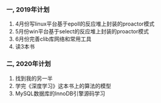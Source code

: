 ### 一, 2019年计划

1. 4月份写linux平台基于epoll的反应堆上封装的proactor模式
2. 5月份win平台基于select的反应堆上封装的proactor模式
3. 6月份完善clib库网络和常用工具
4. 读3本书

### 二, 2020年计划

1. 找到我的另一半
2. 学完《深度学习》这本书上的算法的模型
3. MySQL数据库的InnoDB引擎源码学习

